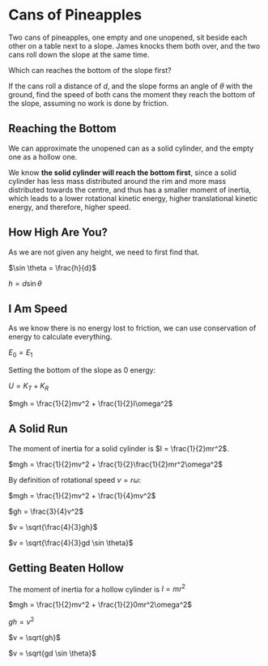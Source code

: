 # Cans of Pineapples

Two cans of pineapples,
one empty and one unopened,
sit beside each other on a table next to a slope.
James knocks them both over,
and the two cans roll down the slope at the same time.

Which can reaches the bottom of the slope first?

If the cans roll a distance of $d$,
and the slope forms an angle of $\theta$ with the ground,
find the speed of both cans the moment they reach the bottom of the slope,
assuming no work is done by friction.

## Reaching the Bottom

We can approximate the unopened can as a solid cylinder,
and the empty one as a hollow one.

We know **the solid cylinder will reach the bottom first**,
since a solid cylinder has less mass distributed around the rim
and more mass distributed towards the centre,
and thus has a smaller moment of inertia,
which leads to a lower rotational kinetic energy,
higher translational kinetic energy,
and therefore, higher speed.

## How High Are You?

As we are not given any height,
we need to first find that.

$\sin \theta = \frac{h}{d}$

$h = d \sin \theta$

## I Am Speed

As we know there is no energy lost to friction,
we can use conservation of energy to calculate everything.

$E_0 = E_1$

Setting the bottom of the slope as 0 energy:

$U = K_T + K_R$

$mgh = \frac{1}{2}mv^2 + \frac{1}{2}I\omega^2$

## A Solid Run

The moment of inertia for a solid cylinder is
$I = \frac{1}{2}mr^2$.

$mgh = \frac{1}{2}mv^2 + \frac{1}{2}\frac{1}{2}mr^2\omega^2$

By definition of rotational speed $v = r\omega$:

$mgh = \frac{1}{2}mv^2 + \frac{1}{4}mv^2$

$gh = \frac{3}{4}v^2$

$v = \sqrt{\frac{4}{3}gh}$

$v = \sqrt{\frac{4}{3}gd \sin \theta}$

## Getting Beaten Hollow

The moment of inertia for a hollow cylinder is
$I = mr^2$

$mgh = \frac{1}{2}mv^2 + \frac{1}{2}0mr^2\omega^2$

$gh = v^2$

$v = \sqrt{gh}$

$v = \sqrt{gd \sin \theta}$
